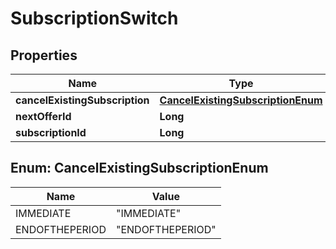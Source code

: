 
# SubscriptionSwitch

## Properties
Name | Type | Description | Notes
------------ | ------------- | ------------- | -------------
**cancelExistingSubscription** | [**CancelExistingSubscriptionEnum**](#CancelExistingSubscriptionEnum) |  |  [optional]
**nextOfferId** | **Long** |  |  [optional]
**subscriptionId** | **Long** |  |  [optional]


<a name="CancelExistingSubscriptionEnum"></a>
## Enum: CancelExistingSubscriptionEnum
Name | Value
---- | -----
IMMEDIATE | &quot;IMMEDIATE&quot;
ENDOFTHEPERIOD | &quot;ENDOFTHEPERIOD&quot;



